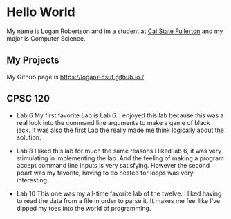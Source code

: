 # Hello World


My name is Logan Robertson and im a student at [Cal State Fullerton](http://www.fullerton.edu/) and my major is Computer Science.

## My Projects

My Github page is https://loganr-csuf.github.io./


## CPSC 120

* Lab 6
    My first favorite Lab is Lab 6. I enjoyed this lab because this was a real look into the command line arguments to make a game of black jack. It was also the first Lab the really made me think logically about the solution. 

* Lab 8
    I liked this lab for much the same reasons I liked lab 6, it was very stimulating in implementing the lab. And the feeling of making a program accept command line inputs is very satisfying. However the second poart was my favorite, having to do nested for loops was very interesting.

* Lab 10
    This one was my all-time favorite lab of the twelve. I liked having to read the data from a file in order to parse it. It makes me feel like I’ve dipped my toes into the world of programming.
